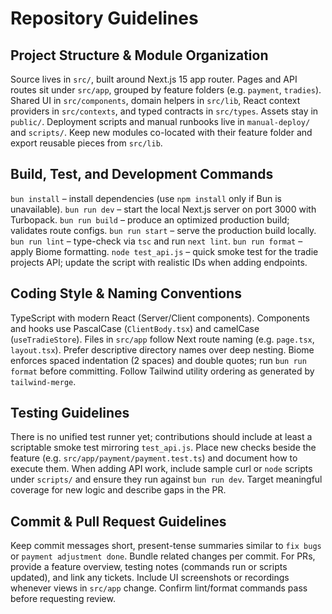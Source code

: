 # Repository Guidelines

## Project Structure & Module Organization
Source lives in `src/`, built around Next.js 15 app router. Pages and API routes sit under `src/app`, grouped by feature folders (e.g. `payment`, `tradies`). Shared UI in `src/components`, domain helpers in `src/lib`, React context providers in `src/contexts`, and typed contracts in `src/types`. Assets stay in `public/`. Deployment scripts and manual runbooks live in `manual-deploy/` and `scripts/`. Keep new modules co-located with their feature folder and export reusable pieces from `src/lib`.

## Build, Test, and Development Commands
`bun install` – install dependencies (use `npm install` only if Bun is unavailable).
`bun run dev` – start the local Next.js server on port 3000 with Turbopack.
`bun run build` – produce an optimized production build; validates route configs.
`bun run start` – serve the production build locally.
`bun run lint` – type-check via `tsc` and run `next lint`.
`bun run format` – apply Biome formatting.
`node test_api.js` – quick smoke test for the tradie projects API; update the script with realistic IDs when adding endpoints.

## Coding Style & Naming Conventions
TypeScript with modern React (Server/Client components). Components and hooks use PascalCase (`ClientBody.tsx`) and camelCase (`useTradieStore`). Files in `src/app` follow Next route naming (e.g. `page.tsx`, `layout.tsx`). Prefer descriptive directory names over deep nesting. Biome enforces spaced indentation (2 spaces) and double quotes; run `bun run format` before committing. Follow Tailwind utility ordering as generated by `tailwind-merge`.

## Testing Guidelines
There is no unified test runner yet; contributions should include at least a scriptable smoke test mirroring `test_api.js`. Place new checks beside the feature (e.g. `src/app/payment/payment.test.ts`) and document how to execute them. When adding API work, include sample curl or `node` scripts under `scripts/` and ensure they run against `bun run dev`. Target meaningful coverage for new logic and describe gaps in the PR.

## Commit & Pull Request Guidelines
Keep commit messages short, present-tense summaries similar to `fix bugs` or `payment adjustment done`. Bundle related changes per commit. For PRs, provide a feature overview, testing notes (commands run or scripts updated), and link any tickets. Include UI screenshots or recordings whenever views in `src/app` change. Confirm lint/format commands pass before requesting review.
